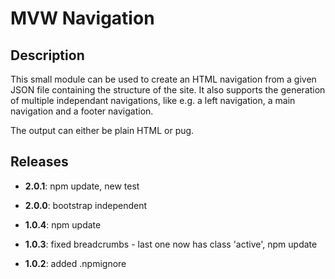 # MVW Navigation
## Description
This small module can be used to create an HTML navigation from a given JSON file
containing the structure of the site. It also supports the generation of
multiple independant navigations, like e.g. a left navigation, a main navigation
and a footer navigation.

The output can either be plain HTML or pug.

## Releases
- **2.0.1**: npm update, new test
- **2.0.0**: bootstrap independent

- **1.0.4**: npm update
- **1.0.3**: fixed breadcrumbs - last one now has class 'active', npm update
- **1.0.2**: added .npmignore
